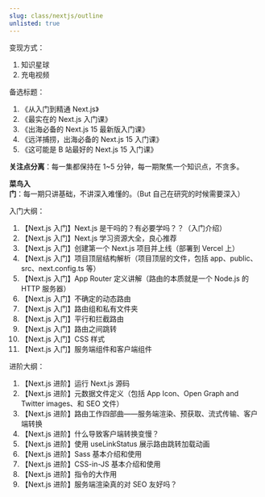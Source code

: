 ```yaml
---
slug: class/nextjs/outline
unlisted: true
---
```


变现方式：
1. 知识星球
2. 充电视频

备选标题：
1. 《从入门到精通 Next.js》
2. 《最实在的 Next.js 入门课》
3. 《出海必备的 Next.js 15 最新版入门课》
4. 《远洋捕捞，出海必备的 Next.js 15 入门课》
5. 《这可能是 B 站最好的 Next.js 15 入门课》

**关注点分离**：每一集都保持在 1~5 分钟，每一期聚焦一个知识点，不贪多。

**菜鸟入门**：每一期只讲基础，不讲深入难懂的。（But 自己在研究的时候需要深入）

入门大纲：
1. 【Next.js 入门】Next.js 是干吗的？有必要学吗？？（入门介绍）
2. 【Next.js 入门】Next.js 学习资源大全，良心推荐
3. 【Next.js 入门】创建第一个 Next.js 项目并上线（部署到 Vercel 上）
4. 【Next.js 入门】项目顶层结构解析（项目顶层的文件，包括 app、public、src、next.config.ts 等）
5. 【Next.js 入门】App Router 定义讲解（路由的本质就是一个 Node.js 的 HTTP 服务器）
6. 【Next.js 入门】不确定的动态路由
7. 【Next.js 入门】路由组和私有文件夹
8. 【Next.js 入门】平行和拦截路由
9. 【Next.js 入门】路由之间跳转
10. 【Next.js 入门】CSS 样式
11. 【Next.js 入门】服务端组件和客户端组件

进阶大纲：
1. 【Next.js 进阶】运行 Next.js 源码
2. 【Next.js 进阶】元数据文件定义（包括 App Icon、Open Graph and Twitter images、和 SEO 文件）
3. 【Next.js 进阶】路由工作四部曲——服务端渲染、预获取、流式传输、客户端转换
4. 【Next.js 进阶】什么导致客户端转换变慢？
5. 【Next.js 进阶】使用 useLinkStatus 展示路由跳转加载动画
6. 【Next.js 进阶】Sass 基本介绍和使用
7. 【Next.js 进阶】CSS-in-JS 基本介绍和使用
8. 【Next.js 进阶】指令的大作用
9. 【Next.js 进阶】服务端渲染真的对 SEO 友好吗？
